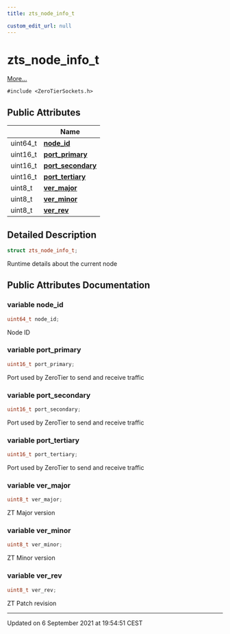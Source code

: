 ```yaml
---
title: zts_node_info_t

custom_edit_url: null
---
```


# zts_node_info_t



 [More...](#detailed-description)


`#include <ZeroTierSockets.h>`

## Public Attributes

|                | Name           |
| -------------- | -------------- |
| uint64_t | **[node_id](/autogen/libzt/classes/structzts__node__info__t.md#variable-node_id)**  |
| uint16_t | **[port_primary](/autogen/libzt/classes/structzts__node__info__t.md#variable-port_primary)**  |
| uint16_t | **[port_secondary](/autogen/libzt/classes/structzts__node__info__t.md#variable-port_secondary)**  |
| uint16_t | **[port_tertiary](/autogen/libzt/classes/structzts__node__info__t.md#variable-port_tertiary)**  |
| uint8_t | **[ver_major](/autogen/libzt/classes/structzts__node__info__t.md#variable-ver_major)**  |
| uint8_t | **[ver_minor](/autogen/libzt/classes/structzts__node__info__t.md#variable-ver_minor)**  |
| uint8_t | **[ver_rev](/autogen/libzt/classes/structzts__node__info__t.md#variable-ver_rev)**  |

## Detailed Description

```cpp
struct zts_node_info_t;
```


Runtime details about the current node 

## Public Attributes Documentation

### variable node_id

```cpp
uint64_t node_id;
```


Node ID 


### variable port_primary

```cpp
uint16_t port_primary;
```


Port used by ZeroTier to send and receive traffic 


### variable port_secondary

```cpp
uint16_t port_secondary;
```


Port used by ZeroTier to send and receive traffic 


### variable port_tertiary

```cpp
uint16_t port_tertiary;
```


Port used by ZeroTier to send and receive traffic 


### variable ver_major

```cpp
uint8_t ver_major;
```


ZT Major version 


### variable ver_minor

```cpp
uint8_t ver_minor;
```


ZT Minor version 


### variable ver_rev

```cpp
uint8_t ver_rev;
```


ZT Patch revision 


-------------------------------

Updated on  6 September 2021 at 19:54:51 CEST